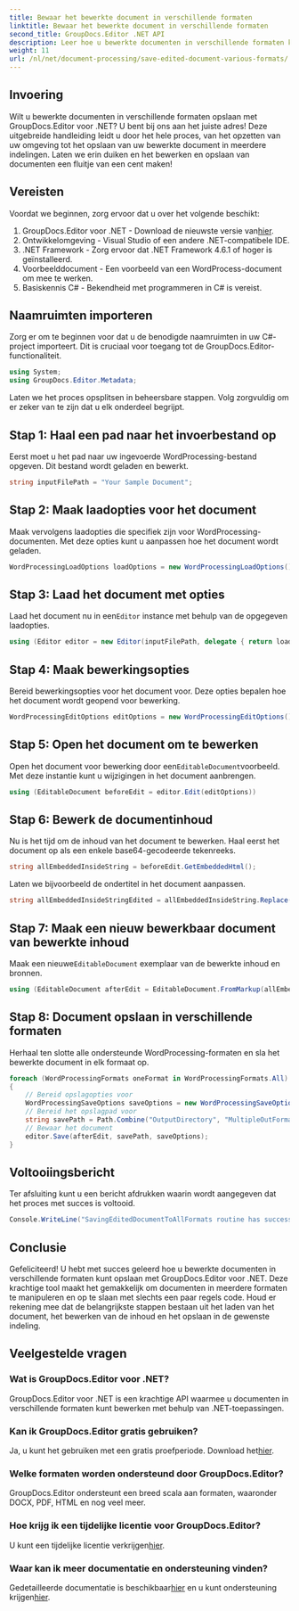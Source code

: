 ```yaml
---
title: Bewaar het bewerkte document in verschillende formaten
linktitle: Bewaar het bewerkte document in verschillende formaten
second_title: GroupDocs.Editor .NET API
description: Leer hoe u bewerkte documenten in verschillende formaten kunt opslaan met GroupDocs.Editor voor .NET in deze uitgebreide stapsgewijze handleiding.
weight: 11
url: /nl/net/document-processing/save-edited-document-various-formats/
---
```

## Invoering
Wilt u bewerkte documenten in verschillende formaten opslaan met GroupDocs.Editor voor .NET? U bent bij ons aan het juiste adres! Deze uitgebreide handleiding leidt u door het hele proces, van het opzetten van uw omgeving tot het opslaan van uw bewerkte document in meerdere indelingen. Laten we erin duiken en het bewerken en opslaan van documenten een fluitje van een cent maken!
## Vereisten
Voordat we beginnen, zorg ervoor dat u over het volgende beschikt:
1.  GroupDocs.Editor voor .NET - Download de nieuwste versie van[hier](https://releases.groupdocs.com/editor/net/).
2. Ontwikkelomgeving - Visual Studio of een andere .NET-compatibele IDE.
3. .NET Framework - Zorg ervoor dat .NET Framework 4.6.1 of hoger is geïnstalleerd.
4. Voorbeelddocument - Een voorbeeld van een WordProcess-document om mee te werken.
5. Basiskennis C# - Bekendheid met programmeren in C# is vereist.
## Naamruimten importeren
Zorg er om te beginnen voor dat u de benodigde naamruimten in uw C#-project importeert. Dit is cruciaal voor toegang tot de GroupDocs.Editor-functionaliteit.
```csharp
using System;
using GroupDocs.Editor.Metadata;
```
Laten we het proces opsplitsen in beheersbare stappen. Volg zorgvuldig om er zeker van te zijn dat u elk onderdeel begrijpt.
## Stap 1: Haal een pad naar het invoerbestand op
Eerst moet u het pad naar uw ingevoerde WordProcessing-bestand opgeven. Dit bestand wordt geladen en bewerkt.
```csharp
string inputFilePath = "Your Sample Document";
```
## Stap 2: Maak laadopties voor het document
Maak vervolgens laadopties die specifiek zijn voor WordProcessing-documenten. Met deze opties kunt u aanpassen hoe het document wordt geladen.
```csharp
WordProcessingLoadOptions loadOptions = new WordProcessingLoadOptions();
```
## Stap 3: Laad het document met opties
 Laad het document nu in een`Editor` instance met behulp van de opgegeven laadopties.
```csharp
using (Editor editor = new Editor(inputFilePath, delegate { return loadOptions; }))
```
## Stap 4: Maak bewerkingsopties
Bereid bewerkingsopties voor het document voor. Deze opties bepalen hoe het document wordt geopend voor bewerking.
```csharp
WordProcessingEditOptions editOptions = new WordProcessingEditOptions();
```
## Stap 5: Open het document om te bewerken
 Open het document voor bewerking door een`EditableDocument`voorbeeld. Met deze instantie kunt u wijzigingen in het document aanbrengen.
```csharp
using (EditableDocument beforeEdit = editor.Edit(editOptions))
```
## Stap 6: Bewerk de documentinhoud
Nu is het tijd om de inhoud van het document te bewerken. Haal eerst het document op als een enkele base64-gecodeerde tekenreeks.
```csharp
string allEmbeddedInsideString = beforeEdit.GetEmbeddedHtml();
```
Laten we bijvoorbeeld de ondertitel in het document aanpassen.
```csharp
string allEmbeddedInsideStringEdited = allEmbeddedInsideString.Replace("Subtitle", "Edited subtitle");
```
## Stap 7: Maak een nieuw bewerkbaar document van bewerkte inhoud
 Maak een nieuwe`EditableDocument` exemplaar van de bewerkte inhoud en bronnen.
```csharp
using (EditableDocument afterEdit = EditableDocument.FromMarkup(allEmbeddedInsideStringEdited, null))
```
## Stap 8: Document opslaan in verschillende formaten
Herhaal ten slotte alle ondersteunde WordProcessing-formaten en sla het bewerkte document in elk formaat op.
```csharp
foreach (WordProcessingFormats oneFormat in WordProcessingFormats.All)
{
    // Bereid opslagopties voor
    WordProcessingSaveOptions saveOptions = new WordProcessingSaveOptions(oneFormat);
    // Bereid het opslagpad voor
    string savePath = Path.Combine("OutputDirectory", "MultipleOutFormats." + saveOptions.OutputFormat.Extension);
    // Bewaar het document
    editor.Save(afterEdit, savePath, saveOptions);
}
```
## Voltooiingsbericht
Ter afsluiting kunt u een bericht afdrukken waarin wordt aangegeven dat het proces met succes is voltooid.
```csharp
Console.WriteLine("SavingEditedDocumentToAllFormats routine has successfully finished");
```
## Conclusie
Gefeliciteerd! U hebt met succes geleerd hoe u bewerkte documenten in verschillende formaten kunt opslaan met GroupDocs.Editor voor .NET. Deze krachtige tool maakt het gemakkelijk om documenten in meerdere formaten te manipuleren en op te slaan met slechts een paar regels code. Houd er rekening mee dat de belangrijkste stappen bestaan uit het laden van het document, het bewerken van de inhoud en het opslaan in de gewenste indeling.
## Veelgestelde vragen
### Wat is GroupDocs.Editor voor .NET?
GroupDocs.Editor voor .NET is een krachtige API waarmee u documenten in verschillende formaten kunt bewerken met behulp van .NET-toepassingen.
### Kan ik GroupDocs.Editor gratis gebruiken?
 Ja, u kunt het gebruiken met een gratis proefperiode. Download het[hier](https://releases.groupdocs.com/).
### Welke formaten worden ondersteund door GroupDocs.Editor?
GroupDocs.Editor ondersteunt een breed scala aan formaten, waaronder DOCX, PDF, HTML en nog veel meer.
### Hoe krijg ik een tijdelijke licentie voor GroupDocs.Editor?
 U kunt een tijdelijke licentie verkrijgen[hier](https://purchase.groupdocs.com/temporary-license/).
### Waar kan ik meer documentatie en ondersteuning vinden?
 Gedetailleerde documentatie is beschikbaar[hier](https://tutorials.groupdocs.com/editor/net/) en u kunt ondersteuning krijgen[hier](https://forum.groupdocs.com/c/editor/20).